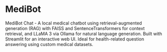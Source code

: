 # MediBot
MediBot Chat - A local medical chatbot using retrieval-augmented generation (RAG) with FAISS and SentenceTransformers for context retrieval, and LLaMA 3 via Ollama for natural language generation. Built with Streamlit for an interactive web UI. Ideal for health-related question answering using custom medical datasets.
